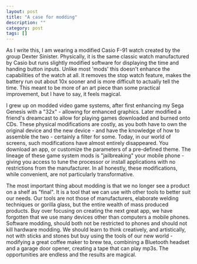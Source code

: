 ```yaml
---
layout: post
title: "A case for modding"
description: ""
category: post
tags: []
---
```


As I write this, I am wearing a modified Casio F-91 watch created by
the group Dexter Sinister. Physically, it is the same classic watch
manufactured by Casio but runs slightly modified software for
displaying the time and handing button inputs. Unlike most 'mods' this
doesn't enhance the capabilities of the watch at all. It removes the
stop watch feature, makes the battery run out about 10x sooner and is
more difficult to actually tell the time. This meant to be more of an
art piece than some practical improvement, but I have to say, it feels
magical.

I grew up on modded video game systems, after first enhancing my Sega
Genesis with a "32x" - allowing for enhanced graphics. Later modified
a friend's dreamcast to allow for playing games downloaded and burned
onto CDs. These physical modifications are costly, as you both have to
own the original device and the new device - and have the knowledge of
how to assemble the two - certainly a filter for some. Today, in our
world of screens, such modifications have almost entirely
disappeared. You download an app, or customize the parameters of a
pre-defined theme. The lineage of these game system mods is
"jailbreaking" your mobile phone - giving you access to tune the
processor or install applications with no restrictions from the
manufacturer. In all honestly, these modifications, while convenient,
are not particularly transformative.

The most important thing about modding is that we no longer see a
product on a shelf as "final". It is a tool that we can use with other
tools to better suit our needs. Our tools are not those of
manufacturers, elaborate welding techniques or gorilla glass, but the
entire wealth of mass produced products. Buy over focusing on creating
the next great app, we have forgotten that we use many devices other
than computers a mobile phones. Software modding, should both not be
restricted to phones and should not kill hardware modding. We should
learn to think creatively, and artistically, not with sticks and
stones but buy using the tools of our new world - modifying a great
coffee maker to brew tea, combining a Bluetooth headset and a garage
door opener, creating a tape that can play mp3s. The opportunities are
endless and the results are magical.
